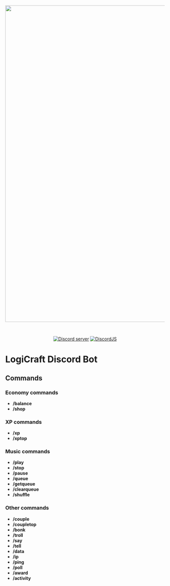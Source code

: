 <div align="center">
  <br />
  <p>
    <a href="https://discord.gg/mv684BdPwP"><img src="https://i.imgur.com/Esp3tNi.png" width="1000" unselectable="on"/></a>
  </p>
  <br />
  <p>
    <a href="https://discord.gg/mv684BdPwP"><img src="https://img.shields.io/discord/666295714724446209?label=LogiCraftSMP&logo=discord" alt="Discord server" /></a>
    <a href="https://github.com/discordjs/discord.js/"><img src="https://img.shields.io/npm/v/discord.js" alt="DiscordJS" /></a>
  </p>
</div>

# LogiCraft Discord Bot

## Commands

### Economy commands

- **/balance**
- **/shop**

### XP commands

- **/xp**
- **/xptop**

### Music commands

- **/play**
- **/stop**
- **/pause**
- **/queue**
- **/getqueue**
- **/clearqueue**
- **/shuffle**

### Other commands
- **/couple**
- **/coupletop**
- **/bonk**
- **/troll**
- **/say**
- **/tell**
- **/data**
- **/ip**
- **/ping**
- **/poll**
- **/award**
- **/activity**
